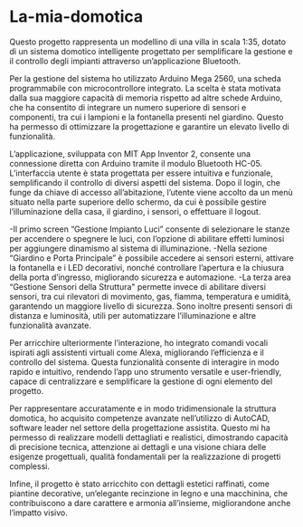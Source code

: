# La-mia-domotica

  Questo progetto rappresenta un modellino di una villa in scala 1:35, dotato di un sistema domotico intelligente progettato per semplificare la gestione e il controllo degli impianti attraverso un’applicazione Bluetooth.

  Per la gestione del sistema ho utilizzato Arduino Mega 2560, una scheda programmabile con microcontrollore integrato. La scelta è stata motivata dalla sua maggiore capacità di memoria rispetto ad altre schede Arduino, che ha consentito di integrare un numero superiore di sensori e componenti, tra cui i lampioni e la fontanella presenti nel giardino. Questo ha permesso di ottimizzare la progettazione e garantire un elevato livello di funzionalità.

  L’applicazione, sviluppata con MIT App Inventor 2, consente una connessione diretta con Arduino tramite il modulo Bluetooth HC-05. L’interfaccia utente è stata progettata per essere intuitiva e funzionale, semplificando il controllo di diversi aspetti del sistema. Dopo il login, che funge da chiave di accesso all’abitazione, l’utente viene accolto da un menù situato nella parte superiore dello schermo, da cui è possibile gestire l’illuminazione della casa, il giardino, i sensori, o effettuare il logout.

-Il primo screen “Gestione Impianto Luci” consente di selezionare le stanze per accendere o spegnere le luci, con l’opzione di abilitare effetti luminosi per aggiungere dinamismo al sistema di illuminazione. 
-Nella sezione “Giardino e Porta Principale” è possibile accedere ai sensori esterni, attivare la fontanella e i LED decorativi, nonché controllare l’apertura e la chiusura della porta d’ingresso, migliorando sicurezza e automazione. 
-La terza area “Gestione Sensori della Struttura" permette invece di abilitare diversi sensori, tra cui rilevatori di movimento, gas, fiamma, temperatura e umidità, garantendo un maggiore livello di sicurezza. Sono inoltre presenti sensori di distanza e luminosità, utili per automatizzare l’illuminazione e altre funzionalità avanzate.

  Per arricchire ulteriormente l’interazione, ho integrato comandi vocali ispirati agli assistenti virtuali come Alexa, migliorando l’efficienza e il controllo del sistema. Questa funzionalità consente di interagire in modo rapido e intuitivo, rendendo l’app uno strumento versatile e user-friendly, capace di centralizzare e semplificare la gestione di ogni elemento del progetto.

  Per rappresentare accuratamente e in modo tridimensionale la struttura domotica, ho acquisito competenze avanzate nell’utilizzo di AutoCAD, software leader nel settore della progettazione assistita. Questo mi ha permesso di realizzare modelli dettagliati e realistici, dimostrando capacità di precisione tecnica, attenzione ai dettagli e una visione chiara delle esigenze progettuali, qualità fondamentali per la realizzazione di progetti complessi.

  Infine, il progetto è stato arricchito con dettagli estetici raffinati, come piantine decorative, un’elegante recinzione in legno e una macchinina, che contribuiscono a dare carattere e armonia all’insieme, migliorandone anche l’impatto visivo.
